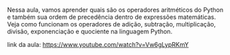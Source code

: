 Nessa aula, vamos aprender quais são os operadores aritméticos do Python e também sua ordem de precedência dentro de expressões matemáticas. 
Veja como funcionam os operadores de adição, subtração, multiplicação, divisão, exponenciação e quociente na linguagem Python.

link da aula: https://www.youtube.com/watch?v=Vw6gLypRKmY
